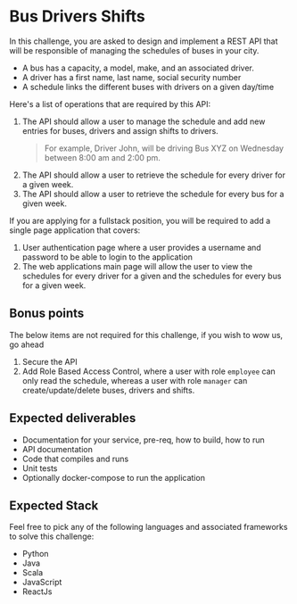 # Bus Drivers Shifts 
In this challenge, you are asked to design and implement a REST API that will be responsible of managing the schedules of buses in your city.  
- A bus has a capacity, a model, make, and an associated driver.
- A driver has a first name, last name, social security number
- A schedule links the different buses with drivers on a given day/time  

Here's a list of operations that are required by this API:

1. The API should allow a user to manage the schedule and add new entries for buses, drivers and assign shifts to drivers.  
    >For example, Driver John, will be driving Bus XYZ on Wednesday between 8:00 am and 2:00 pm.
1. The API should allow a user to retrieve the schedule for every driver for a given week.
1. The API should allow a user to retrieve the schedule for every bus for a given week.

If you are applying for a fullstack position, you will be required to add a single page application that covers:
1. User authentication page where a user provides a username and password to be able to login to the application
1. The web applications main page will allow the user to view the schedules for every driver for a given and the schedules for every bus for a given week.

## Bonus points
The below items are not required for this challenge, if you wish to wow us, go ahead
1. Secure the API
1. Add Role Based Access Control, where a user with role `employee` can only read the schedule, whereas a user with role `manager` can create/update/delete buses, drivers and shifts.

## Expected deliverables
- Documentation for your service, pre-req, how to build, how to run
- API documentation
- Code that compiles and runs
- Unit tests
- Optionally docker-compose to run the application

## Expected Stack
Feel free to pick any of the following languages and associated frameworks to solve this challenge:
- Python
- Java
- Scala
- JavaScript
- ReactJs
